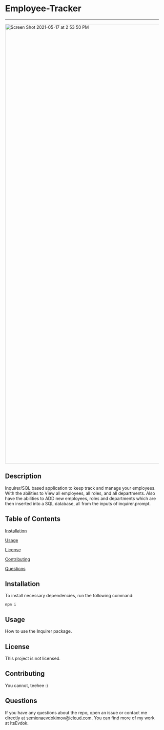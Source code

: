 # Employee-Tracker
---

<img width="1440" alt="Screen Shot 2021-05-17 at 2 53 50 PM" src="https://user-images.githubusercontent.com/78257029/118541495-c01e1c00-b71f-11eb-9c6e-ac0701eb3e48.png">

## Description

Inquirer/SQL based application to keep track and manage your employees. With the abilities to View all employees, all roles, and all departments. Also have the abilities to ADD new employees, roles and departments which are then inserted into a SQL database, all from the inputs of inquirer.prompt.

## Table of Contents

[Installation](#installation)

[Usage](#usage)

[License](#license)

[Contributing](#contributing)

[Questions](#questions)

## Installation

To install necessary dependencies, run the following command:

    npm i

## Usage

How to use the Inquirer package.

## License

This project is not licensed.

## Contributing
You cannot, teehee :)
    
## Questions 

If you have any questions about the repo, open an issue or contact me directly at semionaevdokimov@icloud.com. You can find more of my work at ItsEvdok.
 
